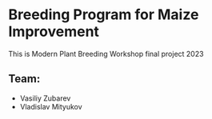 # Breeding Program for Maize Improvement

This is Modern Plant Breeding Workshop final project 2023

## Team:

+ Vasiliy Zubarev
+ Vladislav Mityukov

